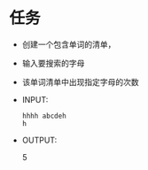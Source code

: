 # 任务

- 创建一个包含单词的清单，

- 输入要搜索的字母

- 该单词清单中出现指定字母的次数

- INPUT:

  ```
  hhhh abcdeh
  h
  ```

- OUTPUT:

  5

